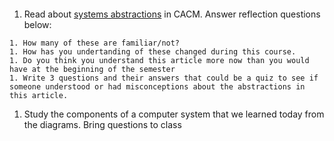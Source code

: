 ```{index} systemsabstractions.md
```
1. Read about [systems abstractions](https://cacm.acm.org/opinion/articles/259395-systems-abstractions/fulltext) in CACM. Answer reflection questions below:
```
1. How many of these are familiar/not?
1. How has you undertanding of these changed during this course.
1. Do you think you understand this article more now than you would have at the beginning of the semester
1. Write 3 questions and their answers that could be a quiz to see if someone understood or had misconceptions about the abstractions in this article.
```
1. Study the components of a computer system that we learned today from the diagrams. Bring questions to class
